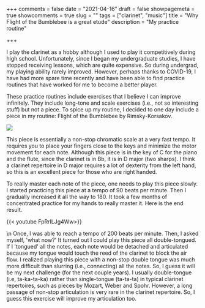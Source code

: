 +++
comments = false
date = "2021-04-16"
draft = false
showpagemeta = true
showcomments = true
slug = ""
tags = ["clarinet", "music"]
title = "Why Flight of the Bumblebee is a great etude"
description = "My practice routine"

+++

I play the clarinet as a hobby although I used to play it competitively during high school. Unfortunately, since I began my undergraduate studies, I have stopped receiving lessons, which are quite expensive. So during undergrad, my playing ability rarely improved. However, perhaps thanks to COVID-19, I have had more spare time recently and have been able to find practice routines that have worked for me to become a better player.

These practice routines include exercises that I believe I can improve infinitely. They include long-tone and scale exercises (i.e., not so interesting stuff) but not a piece. To spice up my routine, I decided to one day include a piece in my routine: Flight of the Bumblebee by Rimsky-Korsakov.

![](/img/bumblebee.jpg)

This piece is essentially a non-stop chromatic scale at a very fast tempo. It requires you to place your fingers close to the keys and minimize the motor movement for each note. Although this piece is in the key of C for the piano and the flute, since the clarinet is in Bb, it is in D major (two sharps). I think a clarinet repertoire in D major requires a lot of dexterity from the left hand, so this is an excellent piece for those who are right handed.

To really master each note of the piece, one needs to play this piece slowly. I started practicing this piece at a tempo of 90 beats per minute. Then I gradually increased it all the way to 180. It took a few months of concentrated practice for my hands to really master it. Here is the end result. 

{{< youtube FpRrlLJg4Ww>}}  

\n
Once, I was able to reach a tempo of 200 beats per minute. Then, I asked myself, 'what now?' It turned out I could play this piece all double-tongued. If I 'tongued' all the notes, each note would be detached and articulated because my tongue would touch the reed of the clarinet to block the air flow. I realized playing this piece with a non-stop double tongue was much more difficult than slurring (i.e., connecting) all the notes. So, I guess it will be my next challenge (for the next couple years). I usually double-tongue (i.e, ta-ka-ta-ka) rather than single-tongue (ta-ta-ta) in typical clarinet repertoires, such as pieces by Mozart, Weber and Spohr. However, a long passage of non-stop articulation is very rare in the clarinet repertoire. So, I guess this exercise will improve my articulation too.